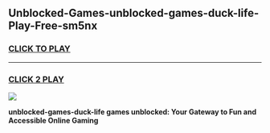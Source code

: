 
## Unblocked-Games-unblocked-games-duck-life-Play-Free-sm5nx
<h3>
<a href="https://premium76.site?title=unblocked-games-duck-life&ref=17A">CLICK TO PLAY</a></h3>
<hr>

<h3>
<a href="https://premium76.site?title=unblocked-games-duck-life&ref=17A">CLICK 2 PLAY</a>
  
</h3>

<a href="https://premium76.site?title=unblocked-games-duck-life&ref=17A"><img src="https://clearcache.store/games.png"></a>


**unblocked-games-duck-life games unblocked: Your Gateway to Fun and Accessible Online Gaming**
